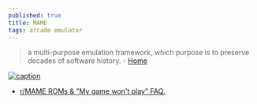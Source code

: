 ```yaml
---
published: true
title: MAME
tags: arcade emulator
---
```

> a multi-purpose emulation framework, which purpose is to preserve decades of software history. - [Home](https://www.mamedev.org/index.php)


[![caption](https://docs.mamedev.org/_images/MAMElogo.svg)](https://docs.mamedev.org/)

- [r/MAME ROMs & "My game won't play" FAQ.](https://www.reddit.com/r/MAME/comments/enz17s/rmame_roms_my_game_wont_play_faq_please_read/)
